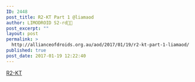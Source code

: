 ```yaml
---
ID: 2448
post_title: R2-KT Part 1 @liamaod
author: LIMODROID S2-rd🔭🔬
post_excerpt: ""
layout: post
permalink: >
  http://allianceofdroids.org.au/aod/2017/01/19/r2-kt-part-1-liamaod/
published: true
post_date: 2017-01-19 12:22:40
---
```

<a href="https://m.facebook.com/story.php?story_fbid=1528675987159708&amp;substory_index=0&amp;id=431896300171021">R2-KT</a>